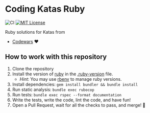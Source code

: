# Coding Katas Ruby

![CI](https://github.com/eliflores/coding-katas-ruby/workflows/CI/badge.svg)
[![MIT License](https://img.shields.io/badge/License-MIT-blue.svg)](LICENSE)

Ruby solutions for Katas from
* [Codewars](https://www.codewars.com/) ♥️

## How to work with this repository

1. Clone the repository
2. Install the version of [ruby](https://www.ruby-lang.org) in the [.ruby-version](.ruby-version) file.
   * _Hint_: You may use [rbenv](https://github.com/rbenv/rbenv) to manage ruby versions. 
3. Install dependencies: `gem install bundler && bundle install`
4. Run static analysis: `bundle exec rubocop`
5. Run tests: `bundle exec rspec --format documentation`
6. Write the tests, write the code, lint the code, and have fun!
7. Open a Pull Request, wait for all the checks to pass, and merge! 🎉
